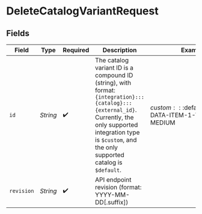 # DeleteCatalogVariantRequest


## Fields

| Field                                                                                                                                                                                                                  | Type                                                                                                                                                                                                                   | Required                                                                                                                                                                                                               | Description                                                                                                                                                                                                            | Example                                                                                                                                                                                                                |
| ---------------------------------------------------------------------------------------------------------------------------------------------------------------------------------------------------------------------- | ---------------------------------------------------------------------------------------------------------------------------------------------------------------------------------------------------------------------- | ---------------------------------------------------------------------------------------------------------------------------------------------------------------------------------------------------------------------- | ---------------------------------------------------------------------------------------------------------------------------------------------------------------------------------------------------------------------- | ---------------------------------------------------------------------------------------------------------------------------------------------------------------------------------------------------------------------- |
| `id`                                                                                                                                                                                                                   | *String*                                                                                                                                                                                                               | :heavy_check_mark:                                                                                                                                                                                                     | The catalog variant ID is a compound ID (string), with format: `{integration}:::{catalog}:::{external_id}`. Currently, the only supported integration type is `$custom`, and the only supported catalog is `$default`. | $custom:::$default:::SAMPLE-DATA-ITEM-1-VARIANT-MEDIUM                                                                                                                                                                 |
| `revision`                                                                                                                                                                                                             | *String*                                                                                                                                                                                                               | :heavy_check_mark:                                                                                                                                                                                                     | API endpoint revision (format: YYYY-MM-DD[.suffix])                                                                                                                                                                    |                                                                                                                                                                                                                        |